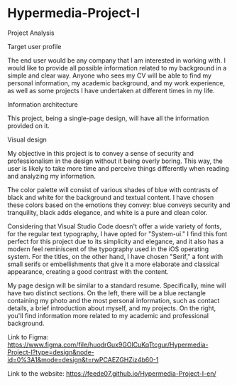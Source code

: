 # Hypermedia-Project-I
Project Analysis

Target user profile

The end user would be any company that I am interested in working with. I would like to provide all possible information related to my background in a simple and clear way. Anyone who sees my CV will be able to find my personal information, my academic background, and my work experience, as well as some projects I have undertaken at different times in my life.

Information architecture

This project, being a single-page design, will have all the information provided on it.

Visual design

My objective in this project is to convey a sense of security and professionalism in the design without it being overly boring. This way, the user is likely to take more time and perceive things differently when reading and analyzing my information.

The color palette will consist of various shades of blue with contrasts of black and white for the background and textual content. I have chosen these colors based on the emotions they convey: blue conveys security and tranquility, black adds elegance, and white is a pure and clean color.

Considering that Visual Studio Code doesn't offer a wide variety of fonts, for the regular text typography, I have opted for "System-ui." I find this font perfect for this project due to its simplicity and elegance, and it also has a modern feel reminiscent of the typography used in the iOS operating system. For the titles, on the other hand, I have chosen "Serif," a font with small serifs or embellishments that give it a more elaborate and classical appearance, creating a good contrast with the content.

My page design will be similar to a standard resume. Specifically, mine will have two distinct sections. On the left, there will be a blue rectangle containing my photo and the most personal information, such as contact details, a brief introduction about myself, and my projects. On the right, you'll find information more related to my academic and professional background.

Link to Figma: https://www.figma.com/file/huodrGux9GOlCuKqTtcgur/Hypermedia-Project-I?type=design&node-id=0%3A1&mode=design&t=rwPCAEZGHZiz4b60-1

Link to the website: https://feede07.github.io/Hypermedia-Project-I-en/

